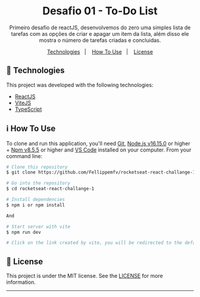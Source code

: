 <h1 align="center"> Desafio 01 - To-Do List</h1>
    
<p align="center">
    Primeiro desafio de reactJS, desenvolvemos do zero uma simples lista de tarefas com as opções de criar e apagar um item da lista, além disso ele mostra o número de tarefas criadas e concluidas.
</p>

<p align="center">
  <a href="#rocket-technologies">Technologies</a>&nbsp;&nbsp;&nbsp;|&nbsp;&nbsp;&nbsp;
  <a href="#information_source-how-to-use">How To Use</a>&nbsp;&nbsp;&nbsp;|&nbsp;&nbsp;&nbsp;
  <a href="#memo-license">License</a>
</p>

## :rocket: Technologies

This project was developed with the following technologies:

-  [ReactJS](https://pt-br.reactjs.org)
-  [ViteJS](https://vitejs.dev)
-  [TypeScript](https://www.typescriptlang.org)

## :information_source: How To Use

To clone and run this application, you'll need [Git](https://git-scm.com), [Node.js v16.15.0](https://nodejs.org/en/) or higher + [Npm v8.5.5](https://www.npmjs.com/) or higher and [VS Code](https://code.visualstudio.com/) installed on your computer. From your command line:

```bash
# Clone this repository
$ git clone https://github.com/Fellippemfv/rocketseat-react-challange-1.git

# Go into the repository
$ cd rocketseat-react-challange-1

# Install dependencies
$ npm i or npm install

And

# Start server with vite
$ npm run dev

# Click on the link created by vite, you will be redirected to the default browser

```


## :memo: License
This project is under the MIT license. See the [LICENSE](https://github.com/Fellippemfv/rocketseat-react-challange-1/blob/master/LICENSE.md) for more information.

---